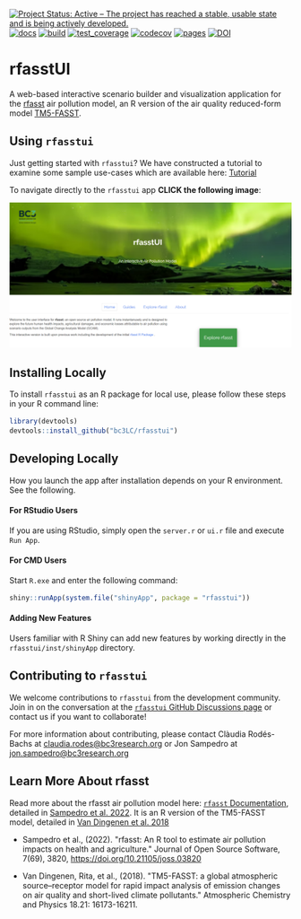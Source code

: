[![Project Status: Active – The project has reached a stable, usable state and is being actively developed.](https://www.repostatus.org/badges/latest/active.svg)](https://www.repostatus.org/#active)
[![docs](https://github.com/bc3LC/rfasstui/actions/workflows/docs.yml/badge.svg)](https://github.com/bc3LC/rfasstui/actions/workflows/docs.yml)
[![build](https://github.com/bc3LC/rfasstui/actions/workflows/build.yml/badge.svg)](https://github.com/bc3LC/rfasstui/actions/workflows/build.yml)
[![test_coverage](https://github.com/bc3LC/rfasstui/actions/workflows/codecov.yml/badge.svg)](https://github.com/bc3LC/rfasstui/actions/workflows/codecov.yml)
[![codecov](https://codecov.io/gh/bc3LC/rfasstui/graph/badge.svg?token=3xNqR5mzuY)](https://codecov.io/gh/bc3LC/rfasstui)
[![pages](https://github.com/bc3LC/rfasstui/actions/workflows/pages/pages-build-deployment/badge.svg)](https://github.com/bc3LC/rfasstui/actions/workflows/pages/pages-build-deployment)
[![DOI](https://zenodo.org/badge/767573576.svg)](https://zenodo.org/doi/10.5281/zenodo.10868535)

#  rfasstUI

A web-based interactive scenario builder and visualization application for the [rfasst](https://github.com/bc3LC/rfasst) air pollution model, an R version of the air quality reduced-form model [TM5-FASST](https://acp.copernicus.org/articles/18/16173/2018/).

## Using `rfasstui`

Just getting started with `rfasstui`?  We have constructed a tutorial to examine some sample use-cases which are available here:  [Tutorial](https://bc3lc.github.io/rfasstui/articles/tutorial.html)

To navigate directly to the `rfasstui` app **CLICK the following image**:

[![`rfasstui` map scenario interface](https://raw.githubusercontent.com/bc3LC/rfasstui/main/vignettes/readme_figures/rfasstui_web.png)](https://bc3lc.shinyapps.io/rfasstui/)

## Installing Locally

To install `rfasstui` as an R package for local use, please follow these steps in your R command line:

```R
library(devtools)
devtools::install_github("bc3LC/rfasstui")
```

## Developing Locally
How you launch the app after installation depends on your R environment.  See the following.

#### For RStudio Users
If you are using RStudio, simply open the `server.r` or `ui.r` file and execute `Run App`.

#### For CMD Users
Start `R.exe` and enter the following command:

```R
shiny::runApp(system.file("shinyApp", package = "rfasstui"))
```

#### Adding New Features
Users familiar with R Shiny can add new features by working directly in the `rfasstui/inst/shinyApp` directory.

## Contributing to `rfasstui`

We welcome contributions to `rfasstui` from the development community. Join in 
on the conversation at the [`rfasstui` GitHub Discussions page](https://github.com/bc3LC/rfasstui/issues) or contact us if you want to
collaborate!

For more information about contributing, please contact Clàudia Rodés-Bachs at claudia.rodes@bc3research.org or Jon Sampedro at jon.sampedro@bc3research.org

## Learn More About rfasst
Read more about the rfasst air pollution model here:  [`rfasst` Documentation](https://bc3lc.github.io/rfasst/), detailed in [Sampedro et al. 2022](https://doi.org/10.21105/joss.03820). It is an R version of the TM5-FASST model, detailed in [Van Dingenen et al. 2018](https://doi.org/10.5194/acp-18-16173-2018)

- Sampedro et al., (2022). "rfasst: An R tool to estimate air pollution impacts on health and agriculture." Journal of Open Source Software, 7(69), 3820, https://doi.org/10.21105/joss.03820

- Van Dingenen, Rita, et al., (2018). "TM5-FASST: a global atmospheric source–receptor model for rapid impact analysis of emission changes on air quality and short-lived climate pollutants." Atmospheric Chemistry and Physics 18.21: 16173-16211.
